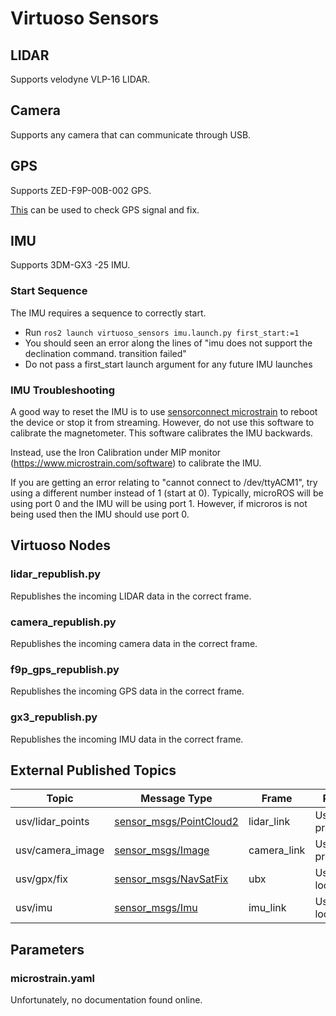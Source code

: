 # Virtuoso Sensors

## LIDAR
Supports velodyne VLP-16 LIDAR.

## Camera
Supports any camera that can communicate through USB.

## GPS
Supports ZED-F9P-00B-002 GPS.

[This](https://www.u-blox.com/en/product/u-center) can be used to check GPS signal and fix.

## IMU
Supports 3DM-GX3 -25 IMU.

### Start Sequence
The IMU requires a sequence to correctly start.

- Run `ros2 launch virtuoso_sensors imu.launch.py first_start:=1`
- You should seen an error along the lines of "imu does not support the declination command. transition failed"
- Do not pass a first_start launch argument for any future IMU launches

### IMU Troubleshooting
A good way to reset the IMU is to use [sensorconnect microstrain](https://www.microstrain.com/software/sensorconnect) to reboot the device or stop it from streaming. However, do not use this software to calibrate the magnetometer. This software calibrates the IMU backwards.

Instead, use the Iron Calibration under MIP monitor (https://www.microstrain.com/software) to calibrate the IMU.

If you are getting an error relating to "cannot connect to /dev/ttyACM1", try using a different number instead of 1 (start at 0). Typically, microROS will be using port 0 and the IMU will be using port 1. However, if microros is not being used then the IMU should use port 0.

## Virtuoso Nodes

### lidar_republish.py
Republishes the incoming LIDAR data in the correct frame.

### camera_republish.py
Republishes the incoming camera data in the correct frame.

### f9p_gps_republish.py
Republishes the incoming GPS data in the correct frame.

### gx3_republish.py
Republishes the incoming IMU data in the correct frame.

## External Published Topics

| Topic | Message Type | Frame | Purpose |
|-------|--------------|-------|---------|
| usv/lidar_points | [sensor_msgs/PointCloud2](http://docs.ros.org/en/melodic/api/sensor_msgs/html/msg/PointCloud2.html) | lidar_link | Used by processing. |
| usv/camera_image | [sensor_msgs/Image](http://docs.ros.org/en/noetic/api/sensor_msgs/html/msg/Image.html) | camera_link | Used by processing. |
| usv/gpx/fix | [sensor_msgs/NavSatFix](https://docs.ros2.org/foxy/api/sensor_msgs/msg/NavSatFix.html) | ubx | Used by localization. |
| usv/imu | [sensor_msgs/Imu](http://docs.ros.org/en/melodic/api/sensor_msgs/html/msg/Imu.html) | imu_link | Used by localization. |

## Parameters

### microstrain.yaml
Unfortunately, no documentation found online.

